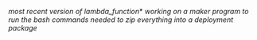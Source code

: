 *most recent version of lambda_function**
*working on a maker program to run the bash commands needed to zip everything into a deployment package*
